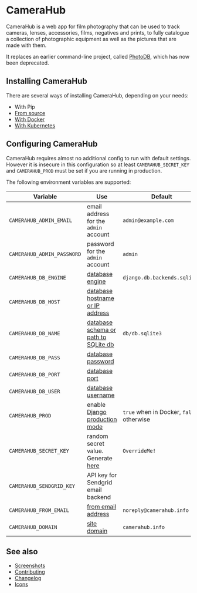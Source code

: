 # CameraHub

CameraHub is a web app for film photography that can be used to track cameras, lenses, accessories, films, negatives and prints, to fully
catalogue a collection of photographic equipment as well as the pictures that are made with them.

It replaces an earlier command-line project, called [PhotoDB](https://github.com/djjudas21/photodb-perl), which has now been deprecated.

## Installing CameraHub

There are several ways of installing CameraHub, depending on your needs:

* With Pip
* [From source](docs/INSTALL_SOURCE.md)
* [With Docker](docs/INSTALL-DOCKER.md)
* [With Kubernetes](docs/INSTALL-KUBERNETES.md)

## Configuring CameraHub

CameraHub requires almost no additional config to run with default settings. However it is insecure in this configuration so at least `CAMERAHUB_SECRET_KEY` and
`CAMERAHUB_PROD` must be set if you are running in production.

The following environment variables are supported:

| Variable                   | Use                                                                                              | Default                                  |
|----------------------------|--------------------------------------------------------------------------------------------------|------------------------------------------|
| `CAMERAHUB_ADMIN_EMAIL`    | email address for the `admin` account                                                            | `admin@example.com`                      |
| `CAMERAHUB_ADMIN_PASSWORD` | password for the `admin` account                                                                 | `admin`                                  |
| `CAMERAHUB_DB_ENGINE`      | [database engine](https://docs.djangoproject.com/en/3.0/ref/settings/#engine)                    | `django.db.backends.sqlite3`             |
| `CAMERAHUB_DB_HOST`        | [database hostname or IP address](https://docs.djangoproject.com/en/3.0/ref/settings/#host)      |                                          |
| `CAMERAHUB_DB_NAME`        | [database schema or path to SQLite db](https://docs.djangoproject.com/en/3.0/ref/settings/#name) | `db/db.sqlite3`                          |
| `CAMERAHUB_DB_PASS`        | [database password](https://docs.djangoproject.com/en/3.0/ref/settings/#password)                |                                          |
| `CAMERAHUB_DB_PORT`        | [database port](https://docs.djangoproject.com/en/3.0/ref/settings/#port)                        |                                          |
| `CAMERAHUB_DB_USER`        | [database username](https://docs.djangoproject.com/en/3.0/ref/settings/#user)                    |                                          |
| `CAMERAHUB_PROD`           | enable [Django production mode](https://docs.djangoproject.com/en/3.0/ref/settings/#debug)       | `true` when in Docker, `false` otherwise |
| `CAMERAHUB_SECRET_KEY`     | random secret value. Generate [here](https://miniwebtool.com/django-secret-key-generator/)       | `OverrideMe!`                            |
| `CAMERAHUB_SENDGRID_KEY`   | API key for Sendgrid email backend                                                               |                                          |
| `CAMERAHUB_FROM_EMAIL`     | [from email address](https://docs.djangoproject.com/en/3.0/ref/settings/#default-from-email)     | `noreply@camerahub.info`                 |
| `CAMERAHUB_DOMAIN`         | [site domain](https://docs.djangoproject.com/en/3.0/ref/settings/#allowed-hosts)                 | `camerahub.info`                         |

## See also

* [Screenshots](docs/SCREENSHOTS.md)
* [Contributing](docs/CONTRIBUTING.md)
* [Changelog](docs/CHANGELOG.md)
* [Icons](docs/ICONS.md)
